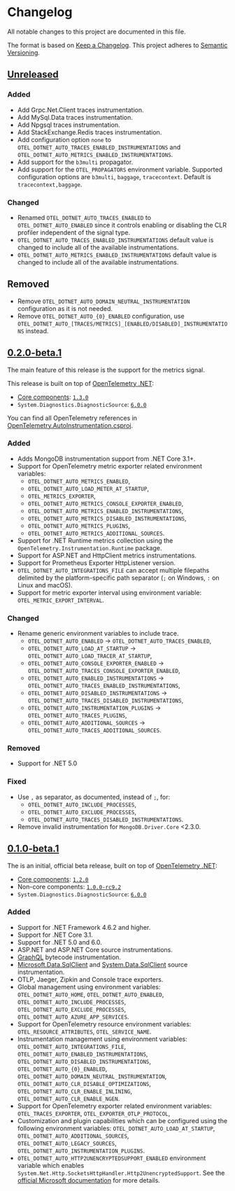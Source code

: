 # Changelog

All notable changes to this project are documented in this file.

The format is based on [Keep a Changelog](https://keepachangelog.com/en/1.0.0/).
This project adheres to [Semantic Versioning](https://semver.org/spec/v2.0.0.html).

## [Unreleased](https://github.com/open-telemetry/opentelemetry-dotnet-instrumentation/compare/v0.2.0-beta.1...HEAD)

### Added

- Add Grpc.Net.Client traces instrumentation.
- Add MySql.Data traces instrumentation.
- Add Npgsql traces instrumentation.
- Add StackExchange.Redis traces instrumentation.
- Add configuration option `none` to `OTEL_DOTNET_AUTO_TRACES_ENABLED_INSTRUMENTATIONS`
  and `OTEL_DOTNET_AUTO_METRICS_ENABLED_INSTRUMENTATIONS`.
- Add support for the `b3multi` propagator.
- Add support for the `OTEL_PROPAGATORS` environment variable.
  Supported configuration options are `b3multi`, `baggage`, `tracecontext`.
  Default is `tracecontext,baggage`.

### Changed

- Renamed `OTEL_DOTNET_AUTO_TRACES_ENABLED` to `OTEL_DOTNET_AUTO_ENABLED` since it
  controls enabling or disabling the CLR profiler independent of the signal type.
- `OTEL_DOTNET_AUTO_TRACES_ENABLED_INSTRUMENTATIONS` default value is changed to
  include all of the available instrumentations.
- `OTEL_DOTNET_AUTO_METRICS_ENABLED_INSTRUMENTATIONS` default value is changed to
  include all of the available instrumentations.

## Removed

- Remove `OTEL_DOTNET_AUTO_DOMAIN_NEUTRAL_INSTRUMENTATION` configuration
  as it is not needed.
- Remove `OTEL_DOTNET_AUTO_{0}_ENABLED` configuration,
  use `OTEL_DOTNET_AUTO_[TRACES/METRICS]_[ENABLED/DISABLED]_INSTRUMENTATIONS`
  instead.

## [0.2.0-beta.1](https://github.com/open-telemetry/opentelemetry-dotnet-instrumentation/releases/tag/v0.2.0-beta.1)

The main feature of this release is the support for the metrics signal.

This release is built on top of [OpenTelemetry .NET](https://github.com/open-telemetry/opentelemetry-dotnet):

- [Core components](https://github.com/open-telemetry/opentelemetry-dotnet/blob/main/VERSIONING.md#core-components):
  [`1.3.0`](https://github.com/open-telemetry/opentelemetry-dotnet/releases/tag/core-1.3.0)
- `System.Diagnostics.DiagnosticSource`: [`6.0.0`](https://www.nuget.org/packages/System.Diagnostics.DiagnosticSource/6.0.0)

You can find all OpenTelemetry references in
[OpenTelemetry.AutoInstrumentation.csproj](https://github.com/open-telemetry/opentelemetry-dotnet-instrumentation/blob/v0.2.0-beta.1/src/OpenTelemetry.AutoInstrumentation/OpenTelemetry.AutoInstrumentation.csproj).

### Added

- Adds MongoDB instrumentation support from .NET Core 3.1+.
- Support for OpenTelemetry metric exporter related environment variables:
  - `OTEL_DOTNET_AUTO_METRICS_ENABLED`,
  - `OTEL_DOTNET_AUTO_LOAD_METER_AT_STARTUP`,
  - `OTEL_METRICS_EXPORTER`,
  - `OTEL_DOTNET_AUTO_METRICS_CONSOLE_EXPORTER_ENABLED`,
  - `OTEL_DOTNET_AUTO_METRICS_ENABLED_INSTRUMENTATIONS`,
  - `OTEL_DOTNET_AUTO_METRICS_DISABLED_INSTRUMENTATIONS`,
  - `OTEL_DOTNET_AUTO_METRICS_PLUGINS`,
  - `OTEL_DOTNET_AUTO_METRICS_ADDITIONAL_SOURCES`.
- Support for .NET Runtime metrics collection using
  the `OpenTelemetry.Instrumentation.Runtime` package.
- Support for ASP.NET and HttpClient metrics instrumentations.
- Support for Prometheus Exporter HttpListener version.
- `OTEL_DOTNET_AUTO_INTEGRATIONS_FILE` can accept multiple filepaths
  delimited by the platform-specific path separator
  (`;` on Windows, `:` on Linux and macOS).
- Support for metric exporter interval using environment variable:
  `OTEL_METRIC_EXPORT_INTERVAL`.

### Changed

- Rename generic environment variables to include trace.
  - `OTEL_DOTNET_AUTO_ENABLED` &#8594; `OTEL_DOTNET_AUTO_TRACES_ENABLED`,
  - `OTEL_DOTNET_AUTO_LOAD_AT_STARTUP` &#8594; `OTEL_DOTNET_AUTO_LOAD_TRACER_AT_STARTUP`,
  - `OTEL_DOTNET_AUTO_CONSOLE_EXPORTER_ENABLED` &#8594; `OTEL_DOTNET_AUTO_TRACES_CONSOLE_EXPORTER_ENABLED`,
  - `OTEL_DOTNET_AUTO_ENABLED_INSTRUMENTATIONS` &#8594; `OTEL_DOTNET_AUTO_TRACES_ENABLED_INSTRUMENTATIONS`,
  - `OTEL_DOTNET_AUTO_DISABLED_INSTRUMENTATIONS` &#8594; `OTEL_DOTNET_AUTO_TRACES_DISABLED_INSTRUMENTATIONS`,
  - `OTEL_DOTNET_AUTO_INSTRUMENTATION_PLUGINS` &#8594; `OTEL_DOTNET_AUTO_TRACES_PLUGINS`,
  - `OTEL_DOTNET_AUTO_ADDITIONAL_SOURCES` &#8594; `OTEL_DOTNET_AUTO_TRACES_ADDITIONAL_SOURCES`.
  
### Removed

- Support for .NET 5.0

### Fixed

- Use `,` as separator, as documented, instead of `;`, for:
  - `OTEL_DOTNET_AUTO_INCLUDE_PROCESSES`,
  - `OTEL_DOTNET_AUTO_EXCLUDE_PROCESSES`,
  - `OTEL_DOTNET_AUTO_TRACES_DISABLED_INSTRUMENTATIONS`.
- Remove invalid instrumentation for `MongoDB.Driver.Core` <2.3.0.

## [0.1.0-beta.1](https://github.com/open-telemetry/opentelemetry-dotnet-instrumentation/releases/tag/v0.1.0-beta.1)

The is an initial, official beta release,
built on top of [OpenTelemetry .NET](https://github.com/open-telemetry/opentelemetry-dotnet):

- [Core components](https://github.com/open-telemetry/opentelemetry-dotnet/blob/main/VERSIONING.md#core-components):
  [`1.2.0`](https://github.com/open-telemetry/opentelemetry-dotnet/releases/tag/core-1.2.0)
- Non-core components: [`1.0.0-rc9.2`](https://github.com/open-telemetry/opentelemetry-dotnet/releases/tag/1.0.0-rc9.2)
- `System.Diagnostics.DiagnosticSource`: [`6.0.0`](https://www.nuget.org/packages/System.Diagnostics.DiagnosticSource/6.0.0)

### Added

- Support for .NET Framework 4.6.2 and higher.
- Support for .NET Core 3.1.
- Support for .NET 5.0 and 6.0.
- ASP.NET and ASP.NET Core source instrumentations.
- [GraphQL](https://www.nuget.org/packages/GraphQL/) bytecode instrumentation.
- [Microsoft.Data.SqlClient](https://www.nuget.org/packages/Microsoft.Data.SqlClient)
  and [System.Data.SqlClient](https://www.nuget.org/packages/System.Data.SqlClient)
  source instrumentation.
- OTLP, Jaeger, Zipkin and Console trace exporters.
- Global management using environment variables:
  `OTEL_DOTNET_AUTO_HOME`, `OTEL_DOTNET_AUTO_ENABLED`,
  `OTEL_DOTNET_AUTO_INCLUDE_PROCESSES`, `OTEL_DOTNET_AUTO_EXCLUDE_PROCESSES`,
  `OTEL_DOTNET_AUTO_AZURE_APP_SERVICES`.
- Support for OpenTelemetry resource environment variables:
  `OTEL_RESOURCE_ATTRIBUTES`, `OTEL_SERVICE_NAME`.
- Instrumentation management using environment variables:
  `OTEL_DOTNET_AUTO_INTEGRATIONS_FILE`, `OTEL_DOTNET_AUTO_ENABLED_INSTRUMENTATIONS`,
  `OTEL_DOTNET_AUTO_DISABLED_INSTRUMENTATIONS`,
  `OTEL_DOTNET_AUTO_{0}_ENABLED`,
  `OTEL_DOTNET_AUTO_DOMAIN_NEUTRAL_INSTRUMENTATION`,
  `OTEL_DOTNET_AUTO_CLR_DISABLE_OPTIMIZATIONS`,
  `OTEL_DOTNET_AUTO_CLR_ENABLE_INLINING`,
  `OTEL_DOTNET_AUTO_CLR_ENABLE_NGEN`.
- Support for OpenTelemetry exporter related environment variables:
  `OTEL_TRACES_EXPORTER`,
  `OTEL_EXPORTER_OTLP_PROTOCOL`,
- Customization and plugin capabilities which can be configured
  using the following environment variables:
  `OTEL_DOTNET_AUTO_LOAD_AT_STARTUP`,
  `OTEL_DOTNET_AUTO_ADDITIONAL_SOURCES`,
  `OTEL_DOTNET_AUTO_LEGACY_SOURCES`,
  `OTEL_DOTNET_AUTO_INSTRUMENTATION_PLUGINS`.
- `OTEL_DOTNET_AUTO_HTTP2UNENCRYPTEDSUPPORT_ENABLED` environment variable
  which enables `System.Net.Http.SocketsHttpHandler.Http2UnencryptedSupport`.
  See the [official Microsoft documentation](https://docs.microsoft.com/en-us/aspnet/core/grpc/troubleshoot?view=aspnetcore-6.0#call-insecure-grpc-services-with-net-core-client)
  for more details.

